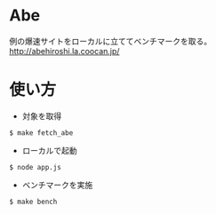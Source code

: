 # Abe
例の爆速サイトをローカルに立ててベンチマークを取る。  
http://abehiroshi.la.coocan.jp/

# 使い方
- 対象を取得
```
$ make fetch_abe
```

- ローカルで起動
```
$ node app.js
```

- ベンチマークを実施
```
$ make bench
```
